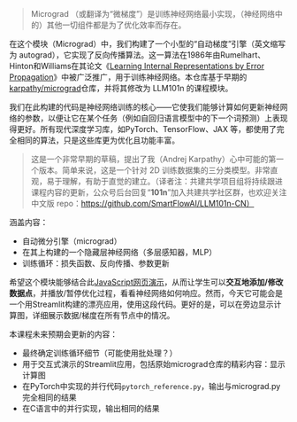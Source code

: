 > Micrograd （或翻译为“微梯度”）是训练神经网络最小实现，（神经网络中的）其他一切组件都是为了优化效率而存在。

在这个模块（Micrograd）中，我们构建了一个小型的“自动梯度”引擎（英文缩写为 autograd），它实现了反向传播算法。这一算法在1986年由Rumelhart、Hinton和Williams在其论文《[Learning Internal Representations by Error Propagation](https://stanford.edu/~jlmcc/papers/PDP/Volume%201/Chap8_PDP86.pdf)》中被广泛推广，用于训练神经网络。本仓库基于早期的[karpathy/micrograd](https://github.com/karpathy/micrograd)仓库，并将其修改为 LLM101n 的课程模块。

我们在此构建的代码是神经网络训练的核心——它使我们能够计算如何更新神经网络的参数，以便让它在某个任务（例如自回归语言模型中的下一个词预测）上表现得更好。所有现代深度学习库，如PyTorch、TensorFlow、JAX 等，都使用了完全相同的算法，只是这些库更为优化且功能丰富。

  


> 这是一个非常早期的草稿，提出了我（Andrej Karpathy）心中可能的第一个版本。简单来说，这是一个针对 2D 训练数据集的三分类模型。非常直观，易于理解，有助于直觉的建立。（译者注：共建共学项目组将持续跟进课程内容的更新，公众号后台回复“**101n**”加入共建共学社区群，也欢迎关注中文版 repo：https://github.com/SmartFlowAI/LLM101n-CN）

  


涵盖内容：

-   自动微分引擎（micrograd）
-   在其上构建的一个隐藏层神经网络（多层感知器，MLP）
-   训练循环：损失函数、反向传播、参数更新

  


希望这个模块能够结合此[JavaScript网页演示](https://cs.stanford.edu/~karpathy/svmjs/demo/demonn.html)，从而让学生可以**交互地添加/修改数据点**，并播放/暂停优化过程，看看神经网络如何响应。然而，今天它可能会是一个用Streamlit构建的漂亮应用，使用这段代码。更好的是，可以在旁边显示计算图，详细展示数据/梯度在所有节点中的情况。

  


本课程未来预期会更新的内容：

-   最终确定训练循环细节（可能使用批处理？）
-   用于交互式演示的Streamlit应用，包括原始micrograd仓库的精彩内容：显示计算图
-   在PyTorch中实现的并行代码`pytorch_reference.py`，输出与micrograd.py完全相同的结果
-   在C语言中的并行实现，输出相同的结果